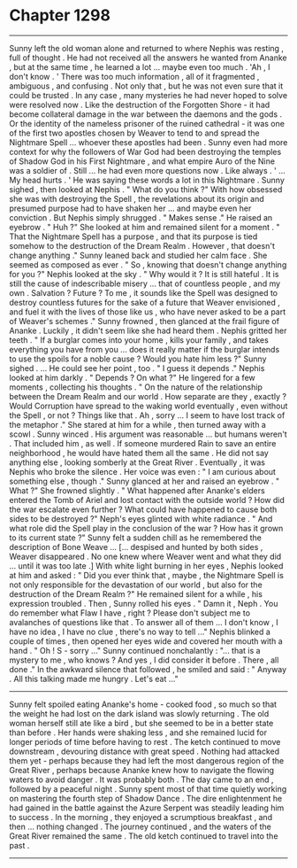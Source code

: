 
# Chapter 1298


---

Sunny left the old woman alone and returned to where Nephis was resting , full of thought . He had not received all the answers he wanted from Ananke , but at the same time , he learned a lot ... maybe even too much .
'Ah , I don't know . '
There was too much information , all of it fragmented , ambiguous , and confusing . Not only that , but he was not even sure that it could be trusted .
In any case , many mysteries he had never hoped to solve were resolved now . Like the destruction of the Forgotten Shore - it had become collateral damage in the war between the daemons and the gods . Or the identity of the nameless prisoner of the ruined cathedral - it was one of the first two apostles chosen by Weaver to tend to and spread the Nightmare Spell ... whoever these apostles had been .
Sunny even had more context for why the followers of War God had been destroying the temples of Shadow God in his First Nightmare , and what empire Auro of the Nine was a soldier of .
Still ... he had even more questions now .
Like always .
' ... My head hurts . '
He was saying these words a lot in this Nightmare .
Sunny sighed , then looked at Nephis .
" What do you think ?"
With how obsessed she was with destroying the Spell , the revelations about its origin and presumed purpose had to have shaken her ... and maybe even her conviction .
But Nephis simply shrugged .
" Makes sense ."
He raised an eyebrow .
" Huh ?"
She looked at him and remained silent for a moment .
" That the Nightmare Spell has a purpose , and that its purpose is tied somehow to the destruction of the Dream Realm . However , that doesn't change anything ."
Sunny leaned back and studied her calm face . She seemed as composed as ever .
" So , knowing that doesn't change anything for you ?"
Nephis looked at the sky .
" Why would it ? It is still hateful . It is still the cause of indescribable misery ... that of countless people , and my own . Salvation ? Future ? To me , it sounds like the Spell was designed to destroy countless futures for the sake of a future that Weaver envisioned , and fuel it with the lives of those like us , who have never asked to be a part of Weaver's schemes ."
Sunny frowned , then glanced at the frail figure of Ananke . Luckily , it didn't seem like she had heard them .
Nephis gritted her teeth .
" If a burglar comes into your home , kills your family , and takes everything you have from you ... does it really matter if the burglar intends to use the spoils for a noble cause ? Would you hate him less ?"
Sunny sighed .
... He could see her point , too .
" I guess it depends ."
Nephis looked at him darkly .
" Depends ? On what ?"
He lingered for a few moments , collecting his thoughts .
" On the nature of the relationship between the Dream Realm and our world . How separate are they , exactly ? Would Corruption have spread to the waking world eventually , even without the Spell , or not ? Things like that . Ah , sorry ... I seem to have lost track of the metaphor ."
She stared at him for a while , then turned away with a scowl .
Sunny winced . His argument was reasonable ... but humans weren't . That included him , as well .
If someone murdered Rain to save an entire neighborhood , he would have hated them all the same .
He did not say anything else , looking somberly at the Great River . Eventually , it was Nephis who broke the silence . Her voice was even :
" I am curious about something else , though ."
Sunny glanced at her and raised an eyebrow .
" What ?"
She frowned slightly .
" What happened after Ananke's elders entered the Tomb of Ariel and lost contact with the outside world ? How did the war escalate even further ? What could have happened to cause both sides to be destroyed ?"
Neph's eyes glinted with white radiance .
" And what role did the Spell play in the conclusion of the war ? How has it grown to its current state ?"
Sunny felt a sudden chill as he remembered the description of Bone Weave ...
[... despised and hunted by both sides , Weaver disappeared . No one knew where Weaver went and what they did ... until it was too late .]
With white light burning in her eyes , Nephis looked at him and asked :
" Did you ever think that , maybe , the Nightmare Spell is not only responsible for the devastation of our world , but also for the destruction of the Dream Realm ?"
He remained silent for a while , his expression troubled .
Then , Sunny rolled his eyes .
" Damn it , Neph . You do remember what Flaw I have , right ? Please don't subject me to avalanches of questions like that . To answer all of them ... I don't know , I have no idea , I have no clue , there's no way to tell ..."
Nephis blinked a couple of times , then opened her eyes wide and covered her mouth with a hand .
" Oh ! S - sorry ..."
Sunny continued nonchalantly :
"... that is a mystery to me , who knows ? And yes , I did consider it before . There , all done ."
In the awkward silence that followed , he smiled and said :
" Anyway . All this talking made me hungry . Let's eat ..."
***
Sunny felt spoiled eating Ananke's home - cooked food , so much so that the weight he had lost on the dark island was slowly returning .
The old woman herself still ate like a bird , but she seemed to be in a better state than before . Her hands were shaking less , and she remained lucid for longer periods of time before having to rest .
The ketch continued to move downstream , devouring distance with great speed . Nothing had attacked them yet - perhaps because they had left the most dangerous region of the Great River , perhaps because Ananke knew how to navigate the flowing waters to avoid danger .
It was probably both .
The day came to an end , followed by a peaceful night .
Sunny spent most of that time quietly working on mastering the fourth step of Shadow Dance . The dire enlightenment he had gained in the battle against the Azure Serpent was steadily leading him to success .
In the morning , they enjoyed a scrumptious breakfast , and then ... nothing changed .
The journey continued , and the waters of the Great River remained the same .
The old ketch continued to travel into the past .

---

